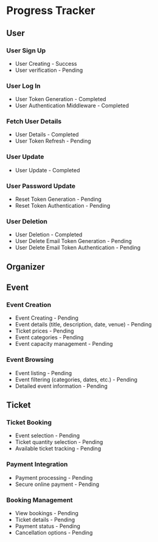 # Progress Tracker

## User

### User Sign Up

- User Creating - Success
- User verification - Pending

### User Log In

- User Token Generation - Completed
- User Authentication Middleware - Completed

### Fetch User Details

- User Details - Completed
- User Token Refresh - Pending

### User Update

- User Update - Completed

### User Password Update

- Reset Token Generation - Pending
- Reset Token Authentication - Pending

### User Deletion

- User Deletion - Completed
- User Delete Email Token Generation - Pending
- User Delete Email Token Authentication - Pending

## Organizer

## Event

### Event Creation

- Event Creating - Pending
- Event details (title, description, date, venue) - Pending
- Ticket prices - Pending
- Event categories - Pending
- Event capacity management - Pending

### Event Browsing

- Event listing - Pending
- Event filtering (categories, dates, etc.) - Pending
- Detailed event information - Pending

## Ticket

### Ticket Booking

- Event selection - Pending
- Ticket quantity selection - Pending
- Available ticket tracking - Pending

### Payment Integration

- Payment processing - Pending
- Secure online payment - Pending

### Booking Management

- View bookings - Pending
- Ticket details - Pending
- Payment status - Pending
- Cancellation options - Pending
